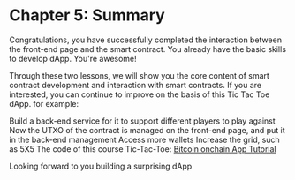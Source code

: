 # Chapter 5: Summary

Congratulations, you have successfully completed the interaction between the front-end page and the smart contract. You already have the basic skills to develop dApp. You're awesome!

Through these two lessons, we will show you the core content of smart contract development and interaction with smart contracts. If you are interested, you can continue to improve on the basis of this Tic Tac Toe dApp. for example:

Build a back-end service for it to support different players to play against
Now the UTXO of the contract is managed on the front-end page, and put it in the back-end management
Access more wallets
Increase the grid, such as 5X5
The code of this course Tic-Tac-Toe: [Bitcoin onchain App Tutorial](https://github.com/sCrypt-Inc/tic-tac-toe)

Looking forward to you building a surprising dApp

